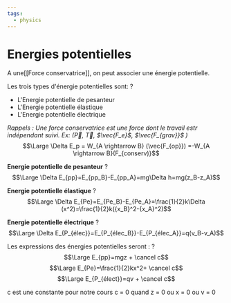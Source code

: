 ```yaml
---
tags:
  - physics
---
```

# Energies potentielles

A une[[Force conservatrice]], on peut associer une énergie potentielle.

Les trois types d'énergie potentielles sont:
?
- L'Energie potentielle de pesanteur
- L'Energie potentielle élastique
- L'Energie potentielle électrique


*Rappels : Une force conservatrice est une force dont le travail estr indépendant suivi.
Ex: ($\vec{P}$, $\vec{T}$, $\vec{F_e}$, $\vec{F_{grav}}$ )*
$$\Large \Delta E_p = W_{A \rightarrow B} (\vec{F_{op}}) =-W_{A \rightarrow B}(F_{conserv)}$$

**Energie potentielle de pesanteur**
?
$$\Large \Delta E_{pp}=E_{pp_B}-E_{pp_A}=mg\Delta h=mg(z_B-z_A)$$


**Energie potentielle élastique**
?
$$\Large \Delta E_{Pe}=E_{Pe_B}-E_{Pe_A}=\frac{1}{2}k\Delta (x^2)=\frac{1}{2}k({x_B}^2-{x_A}^2)$$

**Energie potentielle électrique**
?
$$\Large \Delta E_{P_{élec}}=E_{P_{élec_B}}-E_{P_{élec_A}}=q(v_B-v_A)$$


Les expressions des énergies potentielles seront :
?
$$\Large E_{pp}=mgz + \cancel c$$
$$\Large E_{Pe}=\frac{1}{2}kx^2+ \cancel c$$
$$\Large E_{P_{élect}}=qv + \cancel c$$

c est une constante pour notre cours  c = 0 quand z = 0 ou x = 0 ou v = 0



